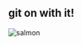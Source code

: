 ## git on with it!

![salmon](https://user-images.githubusercontent.com/7052993/56053453-f69b3880-5d08-11e9-86ed-b8e0842fc2e6.jpg)

